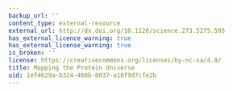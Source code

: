 ```yaml
---
backup_url: ''
content_type: external-resource
external_url: http://dx.doi.org/10.1126/science.273.5275.595
has_external_licence_warning: true
has_external_license_warning: true
is_broken: ''
license: https://creativecommons.org/licenses/by-nc-sa/4.0/
title: Mapping the Protein Universe
uid: 1ef4629a-b324-460b-8037-a18f9d7cfe2b
---
```

